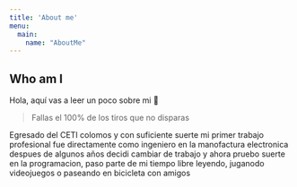 ```yaml
---
title: 'About me'
menu:
  main:
    name: "AboutMe"
---
```


## Who am I

Hola, aquí vas a leer un poco sobre mi 🤩

> Fallas el 100% de los tiros que no disparas

Egresado del CETI colomos y con suficiente suerte mi primer trabajo profesional fue directamente como ingeniero en la manofactura electronica
despues de algunos años decidi cambiar de trabajo y ahora pruebo suerte en la programacion, paso parte de mi tiempo libre leyendo, juganodo videojuegos o paseando
en bicicleta con amigos

